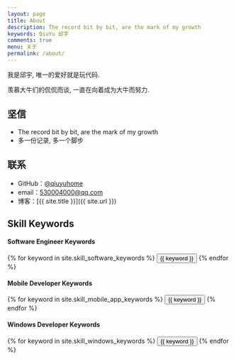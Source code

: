 ```yaml
---
layout: page
title: About
description: The record bit by bit, are the mark of my growth
keywords: QiuYu 邱宇
comments: true
menu: 关于
permalink: /about/
---
```


我是邱宇, 唯一的爱好就是玩代码.

羡慕大牛们的侃侃而谈, 一直在向着成为大牛而努力. 

## 坚信

* The record bit by bit, are the mark of my growth
* 多一份记录, 多一个脚步

## 联系

* GitHub：[@qiuyuhome](https://github.com/qiuyuhome)
* email：530004000@qq.com
* 博客：[{{ site.title }}]({{ site.url }})

## Skill Keywords

#### Software Engineer Keywords
<div class="btn-inline">
    {% for keyword in site.skill_software_keywords %}
    <button class="btn btn-outline" type="button">{{ keyword }}</button>
    {% endfor %}
</div>

#### Mobile Developer Keywords
<div class="btn-inline">
    {% for keyword in site.skill_mobile_app_keywords %}
    <button class="btn btn-outline" type="button">{{ keyword }}</button>
    {% endfor %}
</div>

#### Windows Developer Keywords
<div class="btn-inline">
    {% for keyword in site.skill_windows_keywords %}
    <button class="btn btn-outline" type="button">{{ keyword }}</button>
    {% endfor %}
</div>

